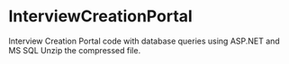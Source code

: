 # InterviewCreationPortal
Interview Creation Portal code with database queries using ASP.NET and MS SQL
Unzip the compressed file.
